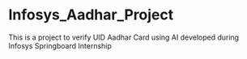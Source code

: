 # Infosys_Aadhar_Project
This is a project to verify UID Aadhar Card using AI developed during Infosys Springboard Internship
